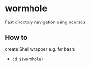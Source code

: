 # wormhole

Fast directory navigation using ncurses

## How to
create Shell wrapper e.g. for bash:
 - `cd $(wormhole)`
